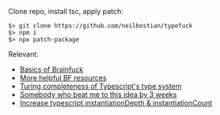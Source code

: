 Clone repo, install tsc, apply patch:

    $> git clone https://github.com/neilbostian/typefuck
    $> npm i
    $> npx patch-package

Relevant:
- [Basics of Brainfuck](https://gist.github.com/roachhd/dce54bec8ba55fb17d3a)
- [More helpful BF resources](https://www.nayuki.io/page/brainfuck-interpreter-javascript)
- [Turing completeness of Typescript's type system](https://github.com/Microsoft/TypeScript/issues/14833)
- [Somebody who beat me to this idea by 3 weeks](https://github.com/sno2/bf)
- [Increase typescript instantiationDepth & instantiationCount](https://github.com/microsoft/TypeScript/issues/34933#issuecomment-889570502)